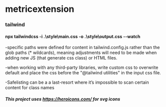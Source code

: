 # metricextension



### tailwind

#### npx tailwindcss -i .\style\main.css -o .\style\output.css --watch

-specific paths were defined for content in tailwind.config.js rather than the glob paths (* wildcards), meaning adjustments will need to be made when adding new JS (that generate css class) or HTML files.

-when working with any third-party libraries, write custom css to overwrite default and place the css before the "@tailwind utilities" in the input css file.

-Safelisting can be a a last-resort where it’s impossible to scan certain content for class names

##### This project uses https://heroicons.com/ for svg icons 